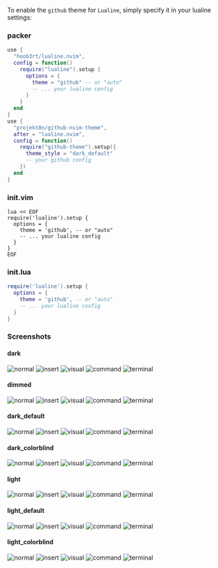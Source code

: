 To enable the `github` theme for `Lualine`, simply specify it in your lualine settings:

### packer

```lua
use {
  "hoob3rt/lualine.nvim",
  config = function()
    require("lualine").setup {
      options = {
        theme = "github" -- or "auto"
        -- ... your lualine config
      }
    }
  end
}
use {
  "projekt0n/github-nvim-theme",
  after = "lualine.nvim",
  config = function()
    require("github-theme").setup({
      theme_style = "dark_default"
      -- your github config
    })
  end
}
```

### init.vim

```vim
lua << EOF
require('lualine').setup {
  options = {
    theme = 'github', -- or "auto"
    -- ... your lualine config
  }
}
EOF
```

### init.lua

```lua
require('lualine').setup {
  options = {
    theme = 'github', -- or "auto"
    -- ... your lualine config
  }
}
```

### Screenshots

#### dark

![normal](https://imgur.com/zBRwlUm.png)
![insert](https://imgur.com/n5DG48e.png)
![visual](https://imgur.com/MWQXJLD.png)
![command](https://imgur.com/HGIYVSN.png)
![terminal](https://imgur.com/pEWjIJ8.png)

#### dimmed

![normal](https://imgur.com/R800MhA.png)
![insert](https://imgur.com/42M0X0O.png)
![visual](https://imgur.com/euIfZtW.png)
![command](https://imgur.com/E4tzBCD.png)
![terminal](https://imgur.com/RASnrFw.png)

#### dark_default

![normal](https://imgur.com/yHa1cK1.png)
![insert](https://imgur.com/mMX2364.png)
![visual](https://imgur.com/SNwhnph.png)
![command](https://imgur.com/aLifoAv.png)
![terminal](https://imgur.com/Q7mG5m8.png)

#### dark_colorblind

![normal](https://imgur.com/yHa1cK1.png)
![insert](https://imgur.com/mMX2364.png)
![visual](https://imgur.com/SNwhnph.png)
![command](https://imgur.com/aLifoAv.png)
![terminal](https://imgur.com/Q7mG5m8.png)

#### light

![normal](https://imgur.com/om8f3S5.png)
![insert](https://imgur.com/qawZ4G6.png)
![visual](https://imgur.com/3j3ThxU.png)
![command](https://imgur.com/ItcANVN.png)
![terminal](https://imgur.com/8SgNyIU.png)

#### light_default

![normal](https://imgur.com/lwTCVXc.png)
![insert](https://imgur.com/zh9uPGS.png)
![visual](https://imgur.com/e3xYvfu.png)
![command](https://imgur.com/TrjrA3i.png)
![terminal](https://imgur.com/7ukHRhL.png)

#### light_colorblind

![normal](https://imgur.com/lwTCVXc.png)
![insert](https://imgur.com/zh9uPGS.png)
![visual](https://imgur.com/e3xYvfu.png)
![command](https://imgur.com/TrjrA3i.png)
![terminal](https://imgur.com/7ukHRhL.png)
